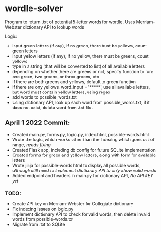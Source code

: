 # wordle-solver
Program to return .txt of potential 5-letter words for wordle. Uses Merriam-Webster dictionary API to lookup words


Logic: 
- input green letters (if any), if no green, there bust be yellows, count green letters
- input yellow letters (if any), if no yellow, there must be greens, count yellows
- type in a string (that will be converted to list) of all available letters
- depending on whether there are greens or not, specify function to run: one green, two greens, or three greens, etc
- If there are both greens and yellows, default to green function 
- if there are ony yellows, word_input = '*****', use all available letters, but word must contain yellow letters, using regex
- add words to possible_words.txt
- Using dictionary API, look up each word from possible_words.txt, if it does not exist, delete word from .txt file.


## April 1 2022 Commit:
- Created main.py, forms.py, logic.py, index.html, possible-words.html
- Wrote the logic, which works other than the indexing which goes out of range, *needs fixing*
- Created Flask app, including db config for future SQLite implementation
- Created forms for green and yellow letters, along with form for available letters
- Wrote jinja for possible-words.html to display all possible words, *although still need to implement dictionary API to only show valid words*
- Added endpoint and headers in main.py for dictionary API, *No API KEY yet*

### TODO:
- Create API key on Merriam-Webster for Collegiate dictionary 
- Fix indexing issues on logic.py
- Implement dictionary API to check for valid words, then delete invalid words from possible-words.txt
- Migrate from .txt to SQLite
